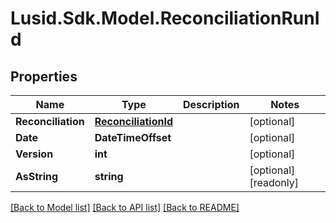 # Lusid.Sdk.Model.ReconciliationRunId

## Properties

Name | Type | Description | Notes
------------ | ------------- | ------------- | -------------
**Reconciliation** | [**ReconciliationId**](ReconciliationId.md) |  | [optional] 
**Date** | **DateTimeOffset** |  | [optional] 
**Version** | **int** |  | [optional] 
**AsString** | **string** |  | [optional] [readonly] 

[[Back to Model list]](../README.md#documentation-for-models) [[Back to API list]](../README.md#documentation-for-api-endpoints) [[Back to README]](../README.md)

